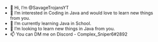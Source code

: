 - 👋 Hi, I’m @SavageTrojansYT
- 👀 I’m interested in Coding in Java and would love to learn new things from you.
- 🌱 I’m currently learning Java in School.
- 💞️ I’m looking to learn new things in Java from you.
- 📫 You can DM me on Discord - Complex_Sniper6#2892

<!---
SavageTrojansYT/SavageTrojansYT is a ✨ special ✨ repository because its `ABOUTME.md` (this file) appears on your GitHub profile.
You can click the Preview link to take a look at your changes.
--->
